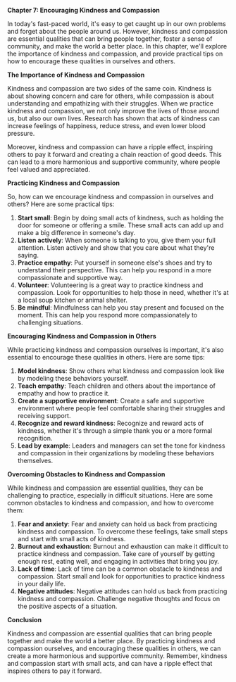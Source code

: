 <p><strong>Chapter 7: Encouraging Kindness and Compassion</strong></p>

<p>In today's fast-paced world, it's easy to get caught up in our own problems and forget about the people around us. However, kindness and compassion are essential qualities that can bring people together, foster a sense of community, and make the world a better place. In this chapter, we'll explore the importance of kindness and compassion, and provide practical tips on how to encourage these qualities in ourselves and others.</p>

<p><strong>The Importance of Kindness and Compassion</strong></p>

<p>Kindness and compassion are two sides of the same coin. Kindness is about showing concern and care for others, while compassion is about understanding and empathizing with their struggles. When we practice kindness and compassion, we not only improve the lives of those around us, but also our own lives. Research has shown that acts of kindness can increase feelings of happiness, reduce stress, and even lower blood pressure.</p>

<p>Moreover, kindness and compassion can have a ripple effect, inspiring others to pay it forward and creating a chain reaction of good deeds. This can lead to a more harmonious and supportive community, where people feel valued and appreciated.</p>

<p><strong>Practicing Kindness and Compassion</strong></p>

<p>So, how can we encourage kindness and compassion in ourselves and others? Here are some practical tips:</p>

<ol>
<li><strong>Start small</strong>: Begin by doing small acts of kindness, such as holding the door for someone or offering a smile. These small acts can add up and make a big difference in someone's day.</li>
<li><strong>Listen actively</strong>: When someone is talking to you, give them your full attention. Listen actively and show that you care about what they're saying.</li>
<li><strong>Practice empathy</strong>: Put yourself in someone else's shoes and try to understand their perspective. This can help you respond in a more compassionate and supportive way.</li>
<li><strong>Volunteer</strong>: Volunteering is a great way to practice kindness and compassion. Look for opportunities to help those in need, whether it's at a local soup kitchen or animal shelter.</li>
<li><strong>Be mindful</strong>: Mindfulness can help you stay present and focused on the moment. This can help you respond more compassionately to challenging situations.</li>
</ol>

<p><strong>Encouraging Kindness and Compassion in Others</strong></p>

<p>While practicing kindness and compassion ourselves is important, it's also essential to encourage these qualities in others. Here are some tips:</p>

<ol>
<li><strong>Model kindness</strong>: Show others what kindness and compassion look like by modeling these behaviors yourself.</li>
<li><strong>Teach empathy</strong>: Teach children and others about the importance of empathy and how to practice it.</li>
<li><strong>Create a supportive environment</strong>: Create a safe and supportive environment where people feel comfortable sharing their struggles and receiving support.</li>
<li><strong>Recognize and reward kindness</strong>: Recognize and reward acts of kindness, whether it's through a simple thank you or a more formal recognition.</li>
<li><strong>Lead by example</strong>: Leaders and managers can set the tone for kindness and compassion in their organizations by modeling these behaviors themselves.</li>
</ol>

<p><strong>Overcoming Obstacles to Kindness and Compassion</strong></p>

<p>While kindness and compassion are essential qualities, they can be challenging to practice, especially in difficult situations. Here are some common obstacles to kindness and compassion, and how to overcome them:</p>

<ol>
<li><strong>Fear and anxiety</strong>: Fear and anxiety can hold us back from practicing kindness and compassion. To overcome these feelings, take small steps and start with small acts of kindness.</li>
<li><strong>Burnout and exhaustion</strong>: Burnout and exhaustion can make it difficult to practice kindness and compassion. Take care of yourself by getting enough rest, eating well, and engaging in activities that bring you joy.</li>
<li><strong>Lack of time</strong>: Lack of time can be a common obstacle to kindness and compassion. Start small and look for opportunities to practice kindness in your daily life.</li>
<li><strong>Negative attitudes</strong>: Negative attitudes can hold us back from practicing kindness and compassion. Challenge negative thoughts and focus on the positive aspects of a situation.</li>
</ol>

<p><strong>Conclusion</strong></p>

<p>Kindness and compassion are essential qualities that can bring people together and make the world a better place. By practicing kindness and compassion ourselves, and encouraging these qualities in others, we can create a more harmonious and supportive community. Remember, kindness and compassion start with small acts, and can have a ripple effect that inspires others to pay it forward.</p>
